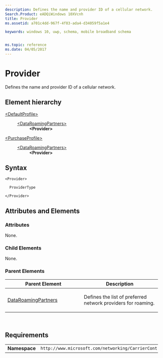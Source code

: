 ```yaml
---
description: Defines the name and provider ID of a cellular network.
Search.Product: eADQiWindows 10XVcnh
title: Provider
ms.assetid: a701c4dd-967f-4f03-ada4-d34059f5a1e4

keywords: windows 10, uwp, schema, mobile broadband schema


ms.topic: reference
ms.date: 04/05/2017
---
```


# Provider


Defines the name and provider ID of a cellular network.

## Element hierarchy

<dl>
<dt><a href="element-defaultprofile.md">&lt;DefaultProfile&gt;</a></dt>
<dd>
<dl>
<dt><a href="element-dataroamingpartners.md">&lt;DataRoamingPartners&gt;</a></dt>
<dd><b>&lt;Provider&gt;</b></dd>
</dl>
</dd>
</dl>
<dl>
<dt><a href="element-purchaseprofile.md">&lt;PurchaseProfile&gt;</a></dt>
<dd>
<dl>
<dt><a href="element-1-dataroamingpartners.md">&lt;DataRoamingPartners&gt;</a></dt>
<dd><b>&lt;Provider&gt;</b></dd>
</dl>
</dd>
</dl>

## Syntax

``` syntax
<Provider>

  ProviderType

</Provider>
```

## Attributes and Elements


### Attributes

None.

### Child Elements

None.

### Parent Elements

<table>
<colgroup>
<col width="50%" />
<col width="50%" />
</colgroup>
<thead>
<tr class="header">
<th>Parent Element</th>
<th>Description</th>
</tr>
</thead>
<tbody>
<tr class="odd">
<td><a href="element-dataroamingpartners.md">DataRoamingPartners</a> </td>
<td><p>Defines the list of preferred network providers for roaming.</p></td>
</tr>
</tbody>
</table>

 

## Requirements

|          |         |
|----------|--------------|
| **Namespace** | `http://www.microsoft.com/networking/CarrierControl/WWAN/v1` |

 

 



